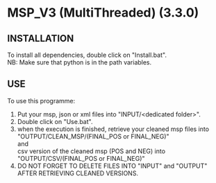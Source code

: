 # MSP_V3 (MultiThreaded) (3.3.0)



## INSTALLATION

To install all dependencies, double click on "Install.bat".<br>
NB: Make sure that python is in the path variables.

## USE

To use this programme:

1) Put your msp, json or xml files into "INPUT/\<dedicated folder\>".
2) Double click on "Use.bat".
3) when the execution is finished, retrieve your cleaned msp files into <br>"OUTPUT/CLEAN_MSP/(FINAL_POS or FINAL_NEG)"<br>and<br>csv version of the cleaned msp (POS and NEG) into<br>"OUTPUT/CSV/(FINAL_POS or FINAL_NEG)"
4) DO NOT FORGET TO DELETE FILES INTO "INPUT" and "OUTPUT" AFTER RETRIEVING CLEANED VERSIONS.